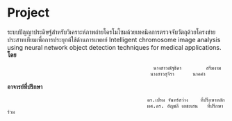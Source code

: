   # Project
ระบบปัญญาประดิษฐ์สำหรับวิเคราะห์ภาพถ่ายโครโมโซมด้วยเทคนิคการตรวจจับวัตถุด้วยโครงข่ายประสาทเทียมเพื่อการประยุกต์ใช้ด้านการแพทย์
Intelligent chromosome image analysis using neural network object detection techniques for medical applications.
 **โดย**
	     
                                               	   นางสาวณัฐธิดา 		สรึมงาม
                                                  นางสาวสุจีรา 	   	นาคคำ
						  
**อาจารย์ที่ปรึกษา**
							  
                                                 ดร.เปรม จันทร์สว่าง	ที่ปรึกษาหลัก
                                                 ผศ.ดร. อัญชลี เตชะเสน	 ที่ปรึกษาร่วม
  
